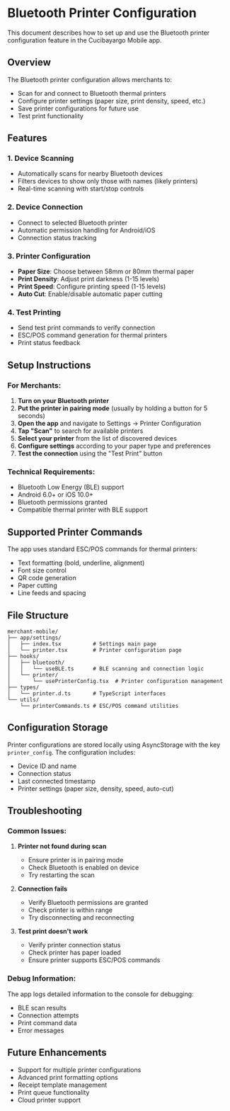 # Bluetooth Printer Configuration

This document describes how to set up and use the Bluetooth printer configuration feature in the Cucibayargo Mobile app.

## Overview

The Bluetooth printer configuration allows merchants to:

- Scan for and connect to Bluetooth thermal printers
- Configure printer settings (paper size, print density, speed, etc.)
- Save printer configurations for future use
- Test print functionality

## Features

### 1. Device Scanning

- Automatically scans for nearby Bluetooth devices
- Filters devices to show only those with names (likely printers)
- Real-time scanning with start/stop controls

### 2. Device Connection

- Connect to selected Bluetooth printer
- Automatic permission handling for Android/iOS
- Connection status tracking

### 3. Printer Configuration

- **Paper Size**: Choose between 58mm or 80mm thermal paper
- **Print Density**: Adjust print darkness (1-15 levels)
- **Print Speed**: Configure printing speed (1-15 levels)
- **Auto Cut**: Enable/disable automatic paper cutting

### 4. Test Printing

- Send test print commands to verify connection
- ESC/POS command generation for thermal printers
- Print status feedback

## Setup Instructions

### For Merchants:

1. **Turn on your Bluetooth printer**
2. **Put the printer in pairing mode** (usually by holding a button for 5 seconds)
3. **Open the app** and navigate to Settings → Printer Configuration
4. **Tap "Scan"** to search for available printers
5. **Select your printer** from the list of discovered devices
6. **Configure settings** according to your paper type and preferences
7. **Test the connection** using the "Test Print" button

### Technical Requirements:

- Bluetooth Low Energy (BLE) support
- Android 6.0+ or iOS 10.0+
- Bluetooth permissions granted
- Compatible thermal printer with BLE support

## Supported Printer Commands

The app uses standard ESC/POS commands for thermal printers:

- Text formatting (bold, underline, alignment)
- Font size control
- QR code generation
- Paper cutting
- Line feeds and spacing

## File Structure

```
merchant-mobile/
├── app/settings/
│   ├── index.tsx          # Settings main page
│   └── printer.tsx        # Printer configuration page
├── hooks/
│   ├── bluetooth/
│   │   └── useBLE.ts      # BLE scanning and connection logic
│   └── printer/
│       └── usePrinterConfig.tsx  # Printer configuration management
├── types/
│   └── printer.d.ts       # TypeScript interfaces
└── utils/
    └── printerCommands.ts # ESC/POS command utilities
```

## Configuration Storage

Printer configurations are stored locally using AsyncStorage with the key `printer_config`. The configuration includes:

- Device ID and name
- Connection status
- Last connected timestamp
- Printer settings (paper size, density, speed, auto-cut)

## Troubleshooting

### Common Issues:

1. **Printer not found during scan**
    - Ensure printer is in pairing mode
    - Check Bluetooth is enabled on device
    - Try restarting the scan

2. **Connection fails**
    - Verify Bluetooth permissions are granted
    - Check printer is within range
    - Try disconnecting and reconnecting

3. **Test print doesn't work**
    - Verify printer connection status
    - Check printer has paper loaded
    - Ensure printer supports ESC/POS commands

### Debug Information:

The app logs detailed information to the console for debugging:

- BLE scan results
- Connection attempts
- Print command data
- Error messages

## Future Enhancements

- Support for multiple printer configurations
- Advanced print formatting options
- Receipt template management
- Print queue functionality
- Cloud printer support
